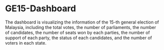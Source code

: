 # GE15-Dashboard
The dashboard is visualizing the information of the 15-th general election of Malaysia, including the total votes, the number of parliaments, the number of candidates, the number of seats won by each parties, the number of support of each party, the status of each candidates, and the number of voters in each state.
